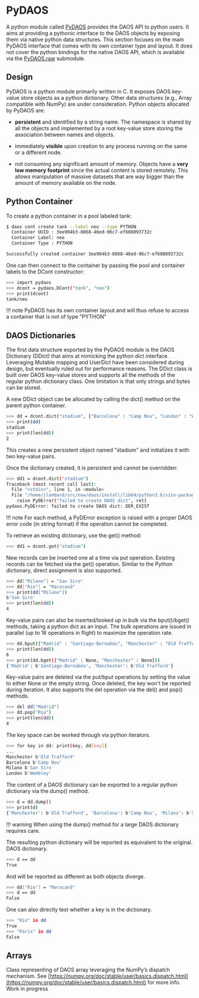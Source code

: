 # PyDAOS

A python module called [PyDAOS](https://github.com/daos-stack/daos/blob/release/2.2/src/client/pydaos)
provides the DAOS API to python users. It aims at providing a pythonic interface
to the DAOS objects by exposing them via native python data structures.
This section focuses on the main PyDAOS interface that comes with its own
container type and layout. It does not cover the python bindings for the native
DAOS API, which is available via the [PyDAOS.raw](#Native_Programming_Interface)
submodule.

## Design

PyDAOS is a python module primarily written in C. It exposes DAOS key-value
store objects as a python dictionary. Other data structures (e.g., Array
compatible with NumPy) are under consideration.
Python objects allocated by PyDAOS are:

- **persistent** and identified by a string name. The namespace is shared
  by all the objects and implemented by a root key-value store storing the
  association between names and objects.

- immediately **visible** upon creation to any process running on the same
  or a different node.

- not consuming any significant amount of memory. Objects have a **very low
  memory footprint** since the actual content is stored remotely.  This allows
  manipulation of massive datasets that are way bigger than the amount of
  memory available on the node.

## Python Container

To create a python container in a pool labeled tank:

```bash
$ daos cont create tank --label neo --type PYTHON
  Container UUID : 3ee904b3-8868-46ed-96c7-ef608093732c
  Container Label: neo
  Container Type : PYTHON

Successfully created container 3ee904b3-8868-46ed-96c7-ef608093732c
```

One can then connect to the container by passing the pool and container
labels to the DCont constructor:

```bash
>>> import pydaos
>>> dcont = pydaos.DCont("tank", "neo")
>>> print(dcont)
tank/neo
```

!!! note
    PyDAOS has its own container layout and will thus refuse to access
    a container that is not of type "PYTHON"

## DAOS Dictionaries

The first data structure exported by the PyDAOS module is the DAOS
Dictionary (DDict) that aims at mimicking the python dict interface. Leveraging
Mutable mapping and UserDict have been considered during design, but eventually
ruled out for performance reasons. The DDict class is built over DAOS key-value
stores and supports all the methods of the regular python dictionary class.
One limitation is that only strings and bytes can be stored.

A new DDict object can be allocated by calling the dict() method on the parent
python container.

```bash
>>> dd = dcont.dict("stadium", {"Barcelona" : "Camp Nou", "London" : "Wembley"})
>>> print(dd)
stadium
>>> print(len(dd))
2
```

This creates a new persistent object named "stadium" and initializes it with two
key-value pairs.

Once the dictionary created, it is persistent and cannot be overridden:

```bash
>>> dd1 = dcont.dict("stadium")
Traceback (most recent call last):
  File "<stdin>", line 1, in <module>
  File "/home/jlombard/src/new/daos/install/lib64/python3.6/site-packages/pydaos/pydaos_core.py", line 116, in dict
    raise PyDError("failed to create DAOS dict", ret)
pydaos.PyDError: failed to create DAOS dict: DER_EXIST
```

!!! note
    For each method, a PyDError exception is raised with a proper DAOS error code
    (in string format) if the operation cannot be completed.

To retrieve an existing dictionary, use the get() method:

```bash
>>> dd1 = dcont.get("stadium")
```

New records can be inserted one at a time via put operation. Existing
records can be fetched via the get() operation. Similar to the Python dictionary,
direct assignment is also supported.

```bash
>>> dd["Milano"] = "San Siro"
>>> dd["Rio"] = "Maracanã"
>>> print(dd["Milano"])
b'San Siro'
>>> print(len(dd))
4
```

Key-value pairs can also be inserted/looked up in bulk via the bput()/bget()
methods, taking a python dict as an input. The bulk operations are issued in
parallel (up to 16 operations in flight) to maximize the operation rate.

```bash
>>> dd.bput({"Madrid" : "Santiago-Bernabéu", "Manchester" : "Old Trafford"})
>>> print(len(dd))
6
>>> print(dd.bget({"Madrid" : None, "Manchester" : None}))
{'Madrid': b'Santiago-Bernabéu', 'Manchester': b'Old Trafford'}
```

Key-value pairs are deleted via the put/bput operations by setting the value
to either None or the empty string. Once deleted, the key won't be reported
during iteration. It also supports the del operation via the del() and pop()
methods.

```bash
>>> del dd["Madrid"]
>>> dd.pop("Rio")
>>> print(len(dd))
4
```

The key space can be worked through via python iterators.

```bash
>>> for key in dd: print(key, dd[key])
...
Manchester b'Old Trafford'
Barcelona b'Camp Nou'
Milano b'San Siro'
London b'Wembley'
```

The content of a DAOS dictionary can be exported to a regular python dictionary
via the dump() method.

```bash
>>> d = dd.dump()
>>> print(d)
{'Manchester': b'Old Trafford', 'Barcelona': b'Camp Nou', 'Milano': b'San Siro', 'London': b'Wembley'}
```

!!! warning
    When using the dump() method for a large DAOS dictionary requires care.

The resulting python dictionary will be reported as equivalent to the original.
DAOS dictionary.

```bash
>>> d == dd
True
```

And will be reported as different as both objects diverge.

```bash
>>> dd["Rio"] = "Maracanã"
>>> d == dd
False
```

One can also directly test whether a key is in the dictionary.

```bash
>>> "Rio" in dd
True
>>> "Paris" in dd
False
```

## Arrays

Class representing of DAOS array leveraging the NumPy’s dispatch mechanism.
See [https://numpy.org/doc/stable/user/basics.dispatch.html](https://numpy.org/doc/stable/user/basics.dispatch.html) for more info.
Work in progress
